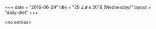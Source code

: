 +++
date = "2016-06-29"
title = "29 June 2016 (Wednesday)"
layout = "daily-diet"
+++


\<no entries\>

